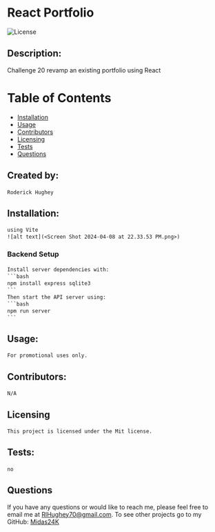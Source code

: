 # React Portfolio
 
  ![License](https://img.shields.io/badge/License-Mit-yellow.svg)

  ## Description:
  Challenge 20 revamp an existing portfolio using React

  # Table of Contents

  * [Installation](#installation)
  * [Usage](#usage)
  * [Contributors](#contributors)
  * [Licensing](#Licensing)
  * [Tests](#tests)
  * [Questions](#questions)
  
  ## Created by:
    Roderick Hughey
   
  ## Installation:
    using Vite
    ![alt text](<Screen Shot 2024-04-08 at 22.33.53 PM.png>)

  ### Backend Setup
    Install server dependencies with:
    ```bash
    npm install express sqlite3
    ```
    Then start the API server using:
    ```bash
    npm run server
    ```

  ## Usage:
    For promotional uses only. 

  ## Contributors:
    N/A

  ## Licensing
    
    This project is licensed under the Mit license.

  ## Tests:
    no

  ## Questions

  If you have any questions or would like to reach me, please feel free to email me at [RlHughey70@gmail.com](mailto:RlHughey70@gmail.com).
  To see other projects go to my GitHub: [Midas24K](https://github.com/Midas24K)

  
  
